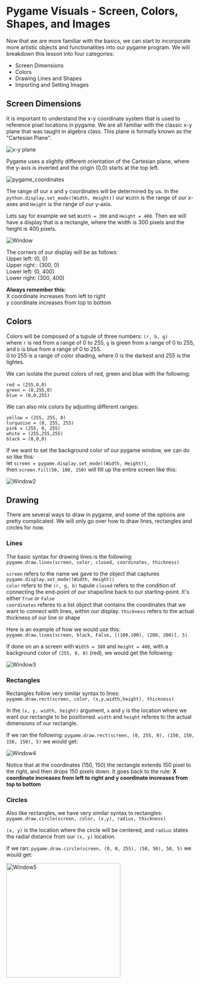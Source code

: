 # Pygame Visuals - Screen, Colors, Shapes, and Images

Now that we are more familiar with the basics, we can start to incorporate more artistic objects and functionalities into our pygame program. We will breakdown this lesson into four categories:
- Screen Dimensions
- Colors
- Drawing Lines and Shapes
- Importing and Setting Images


## Screen Dimensions
It is important to understand the x-y coordinate system that is used to reference pixel locations in pygame. We are all familiar with the classic x-y plane that was taught in algebra class. This plane is formally known as the "Cartesian Plane".

![x-y plane](https://user-images.githubusercontent.com/22228100/55430651-85f35f80-5543-11e9-9a04-4134b2cdd37e.png)

Pygame uses a slightly different orientation of the Cartesian plane, where the y-axis is inverted and the origin (0,0) starts at the top left.

![pygame_coordinates](https://user-images.githubusercontent.com/22228100/55430650-85f35f80-5543-11e9-94b1-5268c7f6f933.gif)

The range of our x and y coordinates will be determined by us. In the `python.display.set_mode((Width, Height))` our `Width` is the range of our x-axes and `Height` is the range of our y-axis. 


Lets say for example we set `Width = 300` and `Height = 400`. Then we will have a display that is a rectangle, where the width is 300 pixels and the height is 400 pixels. 

![Window](https://user-images.githubusercontent.com/22228100/55431959-8f31fb80-5546-11e9-8c7f-3d24d7c361cb.PNG)

The corners of our display will be as follows: \
Upper left: (0, 0) \
Upper right : (300, 0) \
Lower left: (0, 400) \
Lower right: (300, 400)

**Always remember this:** \
X coordinate increases from left to right \
y coordinate increases from top to bottom


## Colors
Colors will be composed of a tupule of three numbers: `(r, b, g)` \
where `r` is red from a range of 0 to 255, `g` is green from a range of 0 to 255, and `b` is blue from a range of 0 to 255. \
0 to 255 is a range of color shading, where 0 is the darkest and 255 is the lightes.

We can isolate the purest colors of red, green and blue with the following: 
```
red = (255,0,0)
green = (0,255,0)
blue = (0,0,255)
```

We can also mix colors by adjusting different ranges: 
```
yellow = (255, 255, 0)
turquoise = (0, 255, 255)
pink = (255, 0, 255)
white = (255,255,255)
black = (0,0,0)
```


If we want to set the background color of our pygame window, we can do so like this: \
let `screen = pygame.display.set_mode((Width, Height))`, \
then `screen.fill(50, 100, 150)` will fill up the entire screen like this:

![Window2](https://user-images.githubusercontent.com/22228100/55432750-8a6e4700-5548-11e9-9a54-135bd8c06951.PNG)


## Drawing
There are several ways to draw in pygame, and some of the options are pretty complicated. We will only go over how to draw lines, rectangles and circles for now. 

### Lines
The basic syntax for drawing lines is the following: \
`pygame.draw.lines(screen, color, closed, coordinates, thickness)`

`screen` refers to the name we gave to the object that captures `pygame.display.set_mode((Width, Height))` \
`color` refers to the `(r, g, b)` tupule
`closed` refers to the condition of connecting the end-point of our shape/line back to our starting-point. It's either `True` or `False` \
`coordinates` referes to a list object that contains the coordinates that we want to connect with lines, within our display.
`thickness` refers to the actual thickness of our line or shape

Here is an example of how we would use this: \
`pygame.draw.lines(screen, black, False, [(100,100), (200, 200)], 5)`

If done on an a screen with `Width = 300` and `Height = 400`, with a background color of `(255, 0, 0)` (red), we would get the following:

![Window3](https://user-images.githubusercontent.com/22228100/55433797-f81b7280-554a-11e9-99d2-8a324c681ca2.PNG)


### Rectangles
Rectangles follow very similar syntax to lines: \
`pygame.draw.rect(screen, color, (x,y,width,height), thickness)`

In the `(x, y, width, height)` argument, `x` and `y` is the location where we want our rectangle to be positioned. `width` and `height` referes to the actual dimensions of our rectangle.

If we ran the following: `pygame.draw.rect(screen, (0, 255, 0), (150, 150, 150, 150), 5)` we would get: 

![Window4](https://user-images.githubusercontent.com/22228100/55434312-2ea5bd00-554c-11e9-988a-8c8290632c1b.PNG)

Notice that at the coordinates (150, 150) the rectangle extends 150 pixel to the right, and then drops 150 pixels down. It goes back to the rule: **X coordinate increases from left to right and y coordinate increases from top to bottom**



### Circles
Also like rectangles, we have very similar syntax to rectangles: 
`pygame.draw.circle(screen, color, (x,y), radius, thickness)`

`(x, y)` is the location where the circle will be centered, and `radius` states the radial distance from our `(x, y)` location.

If we ran: `pygame.draw.circle(screen, (0, 0, 255), (50, 50), 50, 5)` we would get:

<img width="302" alt="Window5" src="https://user-images.githubusercontent.com/22228100/55438581-d88a4700-5556-11e9-91b9-bcdcf3799239.png">

